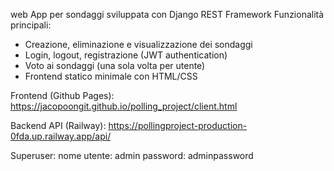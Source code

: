 web App per sondaggi sviluppata con Django REST Framework
Funzionalità principali:
- Creazione, eliminazione e visualizzazione dei sondaggi
- Login, logout, registrazione (JWT authentication)
- Voto ai sondaggi (una sola volta per utente)
- Frontend statico minimale con HTML/CSS

Frontend (Github Pages):
https://jacopoongit.github.io/polling_project/client.html

Backend API (Railway):
https://pollingproject-production-0fda.up.railway.app/api/

Superuser:
nome utente: admin
password: adminpassword
